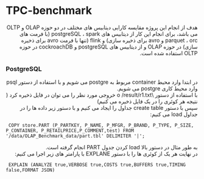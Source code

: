 # TPC-benchmark
<div dir="rtl">
هدف از انجام این پروژه مقایسه کارایی دیتابیس های مختلف در دو حوزه OLAP و OLTP می باشد، برای انجام این کار از دیتابیس های postgreSQL ، spark (با فرمت های parquet ، orc و  avro برای ذخیره سازی) و flink (تنها با فرمت avro برای ذخیره سازی) در حوزه OLAP و از دیتابیس های postgreSQL و cockroachDB در حوزه OLTP استفاده شده است.
</div>


### PostgreSQL 
<div dir="rtl">
در ابتدا وارد محیط container مربوط به postgre می شویم و با استفاده از دستور psql وارد محیط کاری postgre می شویم.
</div> 
<div dir="rtl">
با استفاده از دستور \o /result/r1.txt خروجی مورد نظر را می توان در فایل ذخیره کرد‌ ( نتیجه هر کوئری  را در یک فایل ذخیره می کنیم)
</div> 
<div dir="rtl">
سپس با دستور create table جداول را ایجاد می کنیم و با دستور زیر داده ها را در جداول load می کنیم:
</div>

```
 COPY store.PART (P_PARTKEY, P_NAME, P_MFGR, P_BRAND, P_TYPE, P_SIZE, P_CONTAINER, P_RETAILPRICE,P_COMMENT,test) FROM '/data/OLAP_Benchmark_data/part.tbl' DELIMITER '|';
 ```
   
<div dir="rtl">
به طور مثال در دستور بالا load کردن جدول PART انجام گرفته است.
</div>
   
<div dir="rtl">
در نهایت هر یک از کوئری ها را با دستور EXPLANE با پارامتر های زیر اجرا می کنیم:
</div>


```
 EXPLAIN (ANALYZE true,VERBOSE true,COSTS true,BUFFERS true,TIMING false,FORMAT JSON)
 ```
